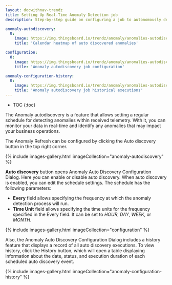 ```yaml
---
layout: docwithnav-trendz
title: Setting Up Real-Time Anomaly Detection job
description: Step-by-step guide on configuring a job to autonomously detect anomalies in real time data from IoT sensors and assets. Ensure accurate, timely insights with the right setup.

anomaly-autodiscovery:
  0:
    image: https://img.thingsboard.io/trendz/anomaly/anomalies-autodiscovery-schedule.png
    title: 'Calendar heatmap of auto discovered anomalies'   

configuration:
  0:
    image: https://img.thingsboard.io/trendz/anomaly/anomalies-autodiscovery-configuration.png 
    title: 'Anomaly autodiscovery job configuration'

anomaly-configuration-history:
  0:
    image: https://img.thingsboard.io/trendz/anomaly/anomalies-autodiscovery-history.png
    title: 'Anomaly autodiscovery job historical executions'
---
```


* TOC
{:toc}

The Anomaly autodiscovery is a feature that allows setting a regular schedule for detecting anomalies within received telemetry. 
With it, you can monitor your data in real-time and identify any anomalies that may impact your business operations.

The Anomaly Refresh can be configured by clicking the Auto discovery button in the top right corner.

{% include images-gallery.html imageCollection="anomaly-autodiscovery" %}        

**Auto discovery** button opens Anomaly Auto Discovery Configuration Dialog. Here you can enable or disable auto discovery.
When auto discovery is enabled, you can edit the schedule settings. The schedule has the following parameters:
* **Every** field allows specifying the frequency at which the anomaly detection process will run.
* **Time Unit** field allows specifying the time units for the frequency specified in the Every field. It can be set to _HOUR_, _DAY_, _WEEK_, or _MONTH_.

{% include images-gallery.html imageCollection="configuration" %}

Also, the Anomaly Auto Discovery Configuration Dialog includes a history feature that displays a record of all auto discovery executions. 
To view history, click the History button, which will open a table displaying information about the date, status, and execution duration of each scheduled auto discovery event.

{% include images-gallery.html imageCollection="anomaly-configuration-history" %}
